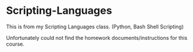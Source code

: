 # Scripting-Languages
This is from my Scripting Languages class. (Python, Bash Shell Scripting)

Unfortunately could not find the homework documents/instructions for this course.
